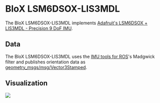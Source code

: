 # BloX LSM6DSOX-LIS3MDL

The BloX LSM6DSOX-LIS3MDL implements [Adafruit's LSM6DSOX + LIS3MDL - Precision 9 DoF IMU](https://www.adafruit.com/product/4517).

## Data

The BloX LSM6DSOX-LIS3MDL uses the [IMU tools for ROS](https://github.com/CCNYRoboticsLab/imu_tools/tree/humble)'s Madgwick filter and publishes orientation data as [geometry_msgs/msg/Vector3Stamped](https://docs.ros2.org/foxy/api/sensor_msgs/msg/Imu.html).

## Visualization

![](resources/visualization.gif)
